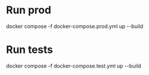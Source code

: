 # Run prod

docker compose -f docker-compose.prod.yml up --build

# Run tests

docker compose -f docker-compose.test.yml up --build